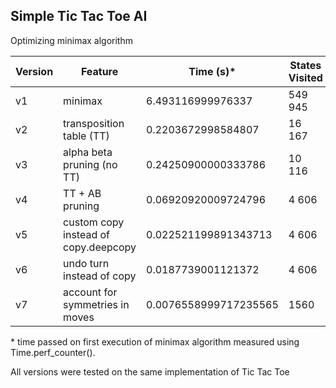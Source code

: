 ## Simple Tic Tac Toe AI

Optimizing minimax algorithm

| Version | Feature | Time (s)* | States Visited | Cache Size |
| ------- | ------------- | --------- | ---------------- | ---------- |
| v1      | minimax                              | 6.493116999976337 | 549 945 | N/A |
| v2      | transposition table (TT)             | 0.2203672998584807 | 16 167  | 4520 |
| v3      | alpha beta pruning (no TT)           | 0.24250900000333786 | 10 116 | N/A |
| v4      | TT + AB pruning                      | 0.06920920009724796 | 4 606 | 2000 |
| v5      | custom copy instead of copy.deepcopy | 0.022521199891343713 | 4 606 | 2000 |
| v6      | undo turn instead of copy            | 0.0187739001121372 | 4 606 | 2000 |
| v7      | account for symmetries in moves      | 0.0076558999717235565 | 1560 | 748 |

\* time passed on first execution of minimax algorithm measured using Time.perf_counter().

All versions were tested on the same implementation of Tic Tac Toe


